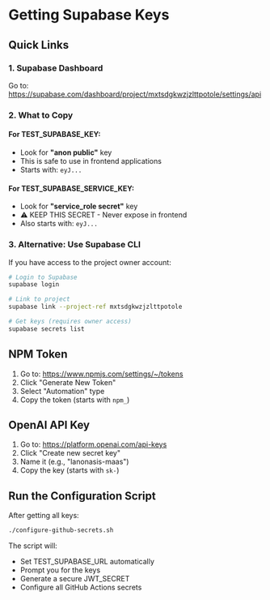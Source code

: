 # Getting Supabase Keys

## Quick Links

### 1. Supabase Dashboard
Go to: https://supabase.com/dashboard/project/mxtsdgkwzjzlttpotole/settings/api

### 2. What to Copy

#### For TEST_SUPABASE_KEY:
- Look for **"anon public"** key
- This is safe to use in frontend applications
- Starts with: `eyJ...`

#### For TEST_SUPABASE_SERVICE_KEY:
- Look for **"service_role secret"** key
- ⚠️ KEEP THIS SECRET - Never expose in frontend
- Also starts with: `eyJ...`

### 3. Alternative: Use Supabase CLI

If you have access to the project owner account:

```bash
# Login to Supabase
supabase login

# Link to project
supabase link --project-ref mxtsdgkwzjzlttpotole

# Get keys (requires owner access)
supabase secrets list
```

## NPM Token

1. Go to: https://www.npmjs.com/settings/~/tokens
2. Click "Generate New Token"
3. Select "Automation" type
4. Copy the token (starts with `npm_`)

## OpenAI API Key

1. Go to: https://platform.openai.com/api-keys
2. Click "Create new secret key"
3. Name it (e.g., "lanonasis-maas")
4. Copy the key (starts with `sk-`)

## Run the Configuration Script

After getting all keys:

```bash
./configure-github-secrets.sh
```

The script will:
- Set TEST_SUPABASE_URL automatically
- Prompt you for the keys
- Generate a secure JWT_SECRET
- Configure all GitHub Actions secrets